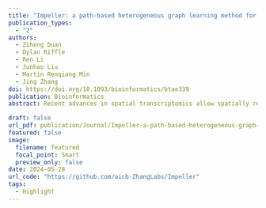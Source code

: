 ```yaml
---
title: "Impeller: a path-based heterogeneous graph learning method for spatial transcriptomic data imputation"
publication_types:
  - "2"
authors:
  - Ziheng Duan
  - Dylan Riffle
  - Ren Li
  - Junhao Liu
  - Martin Renqiang Min
  - Jing Zhang
doi: https://doi.org/10.1093/bioinformatics/btae339
publication: Bioinformatics
abstract: Recent advances in spatial transcriptomics allow spatially resolved gene expression measurements with cellular or even sub-cellular resolution, directly characterizing the complex spatiotemporal gene expression landscape and cell-to-cell interactions in their native microenvironments. Due to technology limitations, most spatial transcriptomic technologies still yield incomplete expression measurements with excessive missing values. Therefore, gene imputation is critical to filling in missing data, enhancing resolution, and improving overall interpretability. However, existing methods either require additional matched single-cell RNA-seq data, which is rarely available, or ignore spatial proximity or expression similarity information. To address these issues, we introduce Impeller, a path-based heterogeneous graph learning method for spatial transcriptomic data imputation. Impeller has two unique characteristics distinct from existing approaches. First, it builds a heterogeneous graph with two types of edges representing spatial proximity and expression similarity. Therefore, Impeller can simultaneously model smooth gene expression changes across spatial dimensions and capture similar gene expression signatures of faraway cells from the same type. Moreover, Impeller incorporates both short- and long-range cell-to-cell interactions (e.g., via paracrine and endocrine) by stacking multiple GNN layers. We use a learnable path operator in Impeller to avoid the over-smoothing issue of the traditional Laplacian matrices. Extensive experiments on diverse datasets from three popular platforms and two species demonstrate the superiority of Impeller over various state-of-the-art imputation methods.

draft: false
url_pdf: publication/Journal/Impeller-a-path-based-heterogeneous-graph-learning-method-for-spatial-transcriptomic-data-imputation/btae339.pdf
featured: false
image:
  filename: featured
  focal_point: Smart
  preview_only: false
date: 2024-05-28
url_code: "https://github.com/aicb-ZhangLabs/Impeller"
tags:
  - Highlight
---
```

